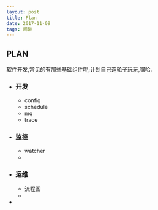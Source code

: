 ```yaml
---
layout: post
title: Plan
date: 2017-11-09
tags: 闲聊
---
```


## PLAN

软件开发,常见的有那些基础组件呢;计划自己造轮子玩玩,嘿哈.
- ### 开发
  - config
  - schedule
  - mq
  - trace
- ### 监控
  - watcher
  -
- ### 运维
  - 流程图
  -
-
